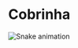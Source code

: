 # Cobrinha

  ![Snake animation](https://github.com/natfirmino/TesteNat/blob/output/github-contribution-grid-snake.svg)
